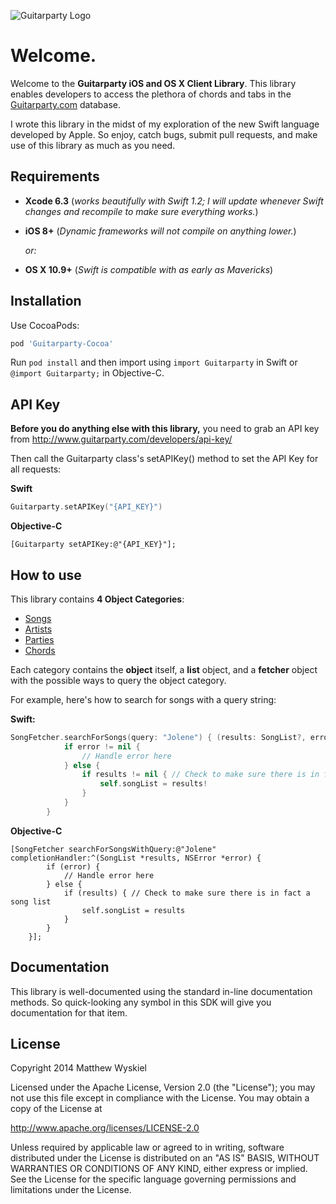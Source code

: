 ![Guitarparty Logo](http://guitarparty-static-media.s3.amazonaws.com/images/v3/body/logo.6329ffbed64d.png)

# Welcome.
Welcome to the **Guitarparty iOS and OS X Client Library**. This library enables developers to access the plethora of chords and tabs in the [Guitarparty.com](http://www.guitarparty.com) database.

I wrote this library in the midst of my exploration of the new Swift language developed by Apple. So enjoy, catch bugs, submit pull requests, and make use of this library as much as you need.

## Requirements
- **Xcode 6.3** (*works beautifully with Swift 1.2; I will update whenever Swift changes and recompile to make sure everything works.*)


- **iOS 8+** (*Dynamic frameworks will not compile on anything lower.*)

	*or:*
- **OS X 10.9+** (*Swift is compatible with as early as Mavericks*)

## Installation
Use CocoaPods:
```ruby
pod 'Guitarparty-Cocoa'
```

Run `pod install` and then import using `import Guitarparty` in Swift or `@import Guitarparty;` in Objective-C.

## API Key
**Before you do anything else with this library,** you need to grab an API key from http://www.guitarparty.com/developers/api-key/

Then call the Guitarparty class's setAPIKey() method to set the API Key for all requests:

**Swift**

```swift
Guitarparty.setAPIKey("{API_KEY}")
```

**Objective-C**

```obj-c
[Guitarparty setAPIKey:@"{API_KEY}"];
```

## How to use

This library contains **4 Object Categories**:

- [Songs](http://www.guitarparty.com/developers/api-docs/api-resources/songs/)
- [Artists](http://www.guitarparty.com/developers/api-docs/api-resources/artists/)
- [Parties](http://www.guitarparty.com/developers/api-docs/api-resources/parties/)
- [Chords](http://www.guitarparty.com/developers/api-docs/api-resources/chords/)

Each category contains the **object** itself, a **list** object, and a **fetcher** object with the possible ways to query the object category.

For example, here's how to search for songs with a query string:

**Swift:**

```swift
SongFetcher.searchForSongs(query: "Jolene") { (results: SongList?, error: NSError?) in
            if error != nil {
                // Handle error here
            } else {
                if results != nil { // Check to make sure there is in fact a song list
                    self.songList = results!
                }
            }
        }
```

**Objective-C**

```obj-c
[SongFetcher searchForSongsWithQuery:@"Jolene" completionHandler:^(SongList *results, NSError *error) {
        if (error) {
            // Handle error here
        } else {
            if (results) { // Check to make sure there is in fact a song list
                self.songList = results
            }
        }
    }];
```

## Documentation

This library is well-documented using the standard in-line documentation methods. So quick-looking any symbol in this SDK will give you documentation for that item.

## License
Copyright 2014 Matthew Wyskiel

Licensed under the Apache License, Version 2.0 (the "License");
you may not use this file except in compliance with the License.
You may obtain a copy of the License at

http://www.apache.org/licenses/LICENSE-2.0

Unless required by applicable law or agreed to in writing, software
distributed under the License is distributed on an "AS IS" BASIS,
WITHOUT WARRANTIES OR CONDITIONS OF ANY KIND, either express or implied.
See the License for the specific language governing permissions and
limitations under the License.
